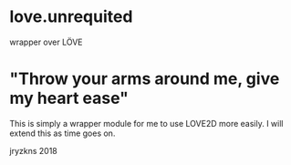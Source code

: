 # love.unrequited
wrapper over LÖVE

# "Throw your arms around me, give my heart ease"
This is simply a wrapper module for me to use LOVE2D more easily. I will extend this as time goes on.


jryzkns 2018
